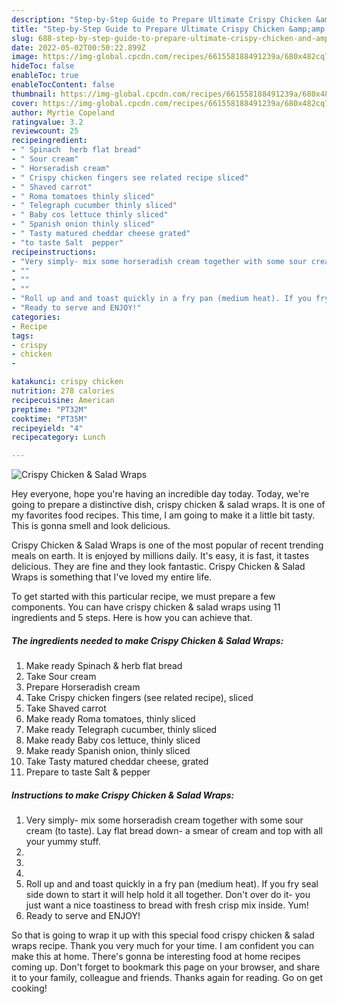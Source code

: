 ```yaml
---
description: "Step-by-Step Guide to Prepare Ultimate Crispy Chicken &amp;amp; Salad Wraps"
title: "Step-by-Step Guide to Prepare Ultimate Crispy Chicken &amp;amp; Salad Wraps"
slug: 688-step-by-step-guide-to-prepare-ultimate-crispy-chicken-and-amp-salad-wraps
date: 2022-05-02T00:50:22.899Z
image: https://img-global.cpcdn.com/recipes/661558188491239a/680x482cq70/crispy-chicken-salad-wraps-recipe-main-photo.jpg
hideToc: false
enableToc: true
enableTocContent: false
thumbnail: https://img-global.cpcdn.com/recipes/661558188491239a/680x482cq70/crispy-chicken-salad-wraps-recipe-main-photo.jpg
cover: https://img-global.cpcdn.com/recipes/661558188491239a/680x482cq70/crispy-chicken-salad-wraps-recipe-main-photo.jpg
author: Myrtie Copeland
ratingvalue: 3.2
reviewcount: 25
recipeingredient:
- " Spinach  herb flat bread"
- " Sour cream"
- " Horseradish cream"
- " Crispy chicken fingers see related recipe sliced"
- " Shaved carrot"
- " Roma tomatoes thinly sliced"
- " Telegraph cucumber thinly sliced"
- " Baby cos lettuce thinly sliced"
- " Spanish onion thinly sliced"
- " Tasty matured cheddar cheese grated"
- "to taste Salt  pepper"
recipeinstructions:
- "Very simply- mix some horseradish cream together with some sour cream (to taste). Lay flat bread down- a smear of cream and top with all your yummy stuff."
- ""
- ""
- ""
- "Roll up and and toast quickly in a fry pan (medium heat). If you fry seal side down to start it will help hold it all together. Don&#39;t over do it- you just want a nice toastiness to bread with fresh crisp mix inside. Yum!"
- "Ready to serve and ENJOY!"
categories:
- Recipe
tags:
- crispy
- chicken
- 

katakunci: crispy chicken  
nutrition: 278 calories
recipecuisine: American
preptime: "PT32M"
cooktime: "PT35M"
recipeyield: "4"
recipecategory: Lunch

---
```



![Crispy Chicken &amp; Salad Wraps](https://img-global.cpcdn.com/recipes/661558188491239a/680x482cq70/crispy-chicken-salad-wraps-recipe-main-photo.jpg)

Hey everyone, hope you're having an incredible day today. Today, we're going to prepare a distinctive dish, crispy chicken &amp; salad wraps. It is one of my favorites food recipes. This time, I am going to make it a little bit tasty. This is gonna smell and look delicious.

Crispy Chicken &amp; Salad Wraps is one of the most popular of recent trending meals on earth. It is enjoyed by millions daily. It's easy, it is fast, it tastes delicious. They are fine and they look fantastic. Crispy Chicken &amp; Salad Wraps is something that I've loved my entire life.




To get started with this particular recipe, we must prepare a few components. You can have crispy chicken &amp; salad wraps using 11 ingredients and 5 steps. Here is how you can achieve that.

<!--inarticleads1-->

##### The ingredients needed to make Crispy Chicken &amp; Salad Wraps:

1. Make ready  Spinach &amp; herb flat bread
1. Take  Sour cream
1. Prepare  Horseradish cream
1. Take  Crispy chicken fingers (see related recipe), sliced
1. Take  Shaved carrot
1. Make ready  Roma tomatoes, thinly sliced
1. Make ready  Telegraph cucumber, thinly sliced
1. Make ready  Baby cos lettuce, thinly sliced
1. Make ready  Spanish onion, thinly sliced
1. Take  Tasty matured cheddar cheese, grated
1. Prepare to taste Salt &amp; pepper




<!--inarticleads2-->

##### Instructions to make Crispy Chicken &amp; Salad Wraps:

1. Very simply- mix some horseradish cream together with some sour cream (to taste). Lay flat bread down- a smear of cream and top with all your yummy stuff.
1. 
1. 
1. 
1. Roll up and and toast quickly in a fry pan (medium heat). If you fry seal side down to start it will help hold it all together. Don&#39;t over do it- you just want a nice toastiness to bread with fresh crisp mix inside. Yum!
1. Ready to serve and ENJOY!



So that is going to wrap it up with this special food crispy chicken &amp; salad wraps recipe. Thank you very much for your time. I am confident you can make this at home. There's gonna be interesting food at home recipes coming up. Don't forget to bookmark this page on your browser, and share it to your family, colleague and friends. Thanks again for reading. Go on get cooking!
